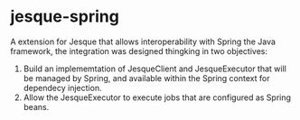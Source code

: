 jesque-spring
=============

A extension for Jesque that allows interoperability with Spring the Java framework, the integration was designed thingking in two objectives:

1. Build an implememtation of JesqueClient and JesqueExecutor that will be managed by Spring, and available within the Spring context for dependecy injection.
2. Allow the JesqueExecutor to execute jobs that are configured as Spring beans. 